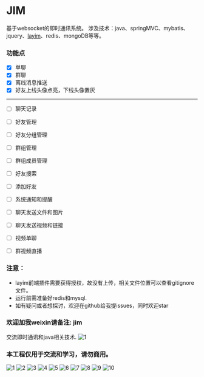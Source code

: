 # JIM
基于websocket的即时通讯系统。
涉及技术：java、springMVC、mybatis、jquery、[layim](http://layim.layui.com/demo.html)、redis、mongoDB等等。

### 功能点
- [x] 单聊
- [x] 群聊
- [x] 离线消息推送
- [x] 好友上线头像点亮，下线头像置灰

---------------------
- [ ] 聊天记录
- [ ] 好友管理
- [ ] 好友分组管理
- [ ] 群组管理
- [ ] 群组成员管理
- [ ] 好友搜索
- [ ] 添加好友
- [ ] 系统通知和提醒
- [ ] 聊天发送文件和图片
- [ ] 聊天发送视频和链接
- [ ] 视频单聊
- [ ] 群视频直播




###  注意：

- layim前端插件需要获得授权，故没有上传，相关文件位置可以查看gitignore文件。
- 运行前需准备好redis和mysql.
- 如有疑问或者想探讨，欢迎在github给我提issues，同时欢迎star

### 欢迎加我weixin请备注: jim
交流即时通讯和java相关技术.
![1](imgs/Wechat.jpeg)


### 本工程仅用于交流和学习，请勿商用。

![1](imgs/1.png)
![2](imgs/2.png)
![3](imgs/3.png)
![4](imgs/4.png)
![5](imgs/5.png)
![6](imgs/6.png)
![7](imgs/7.png)
![8](imgs/8.png)
![9](imgs/9.png)
![10](imgs/10.png)

